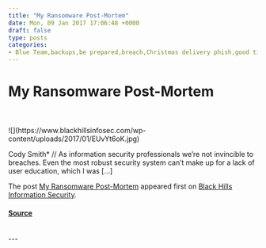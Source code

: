 ```yaml
---
title: "My Ransomware Post-Mortem"
date: Mon, 09 Jan 2017 17:06:48 +0000
draft: false
type: posts
categories: 
- Blue Team,backups,be prepared,breach,Christmas delivery phish,good times all around,Oh !@$# moments,Osiris ransomware,ransomware
---
```

# My Ransomware Post-Mortem

<br/>

<br/>
![](https://www.blackhillsinfosec.com/wp-content/uploads/2017/01/EUvYt6oK.jpg)

Cody Smith\* // As information security professionals we’re not invincible to breaches. Even the most robust security system can’t make up for a lack of user education, which I was \[…\]

The post [My Ransomware Post-Mortem](https://www.blackhillsinfosec.com/ransomware-post-mortem/) appeared first on [Black Hills Information Security](https://www.blackhillsinfosec.com).

#### [Source](https://www.blackhillsinfosec.com/ransomware-post-mortem/)

<br/>
---
